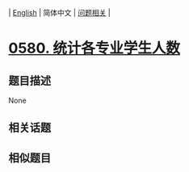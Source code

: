 
| [English](README_EN.md) | 简体中文 | [问题相关](QUESTION.md) |
# [0580. 统计各专业学生人数](https://leetcode-cn.com/problems/count-student-number-in-departments/)
## 题目描述
None
## 相关话题

## 相似题目

